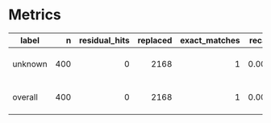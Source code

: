 # Metrics

| label | n | residual_hits | replaced | exact_matches | recall | notes |
| --- | ---: | ---: | ---: | ---: | ---: | --- |
| unknown | 400 | 0 | 2168 | 1 | 0.000 | no sensitive entities |
| overall | 400 | 0 | 2168 | 1 | 0.000 | no sensitive entities |
